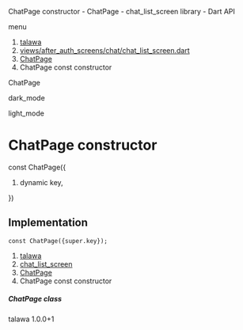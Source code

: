 




ChatPage constructor - ChatPage - chat\_list\_screen library - Dart API







menu

1. [talawa](../../index.html)
2. [views/after\_auth\_screens/chat/chat\_list\_screen.dart](../../file-___home_harshil_Desktop_open-source_palisadoes_talawa_lib_views_after_auth_screens_chat_chat_list_screen/)
3. [ChatPage](../../file-___home_harshil_Desktop_open-source_palisadoes_talawa_lib_views_after_auth_screens_chat_chat_list_screen/ChatPage-class.html)
4. ChatPage const constructor

ChatPage


dark\_mode

light\_mode




# ChatPage constructor


const
ChatPage({

1. dynamic key,

})

## Implementation

```
const ChatPage({super.key});
```

 


1. [talawa](../../index.html)
2. [chat\_list\_screen](../../file-___home_harshil_Desktop_open-source_palisadoes_talawa_lib_views_after_auth_screens_chat_chat_list_screen/)
3. [ChatPage](../../file-___home_harshil_Desktop_open-source_palisadoes_talawa_lib_views_after_auth_screens_chat_chat_list_screen/ChatPage-class.html)
4. ChatPage const constructor

##### ChatPage class





talawa
1.0.0+1







